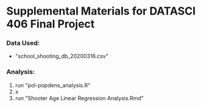 # **Supplemental Materials for DATASCI 406 Final Project**

### Data Used:
- "school_shooting_db_20200316.csv"

### Analysis:
1. run "pol-popdens_analysis.R"
2. x
3. run "Shooter Age Linear Regression Analysis.Rmd"
